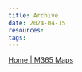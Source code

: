 ```yaml
---
title: Archive
date: 2024-04-15
resources: 
tags:
---
```


[Home | M365 Maps](https://m365maps.com/)